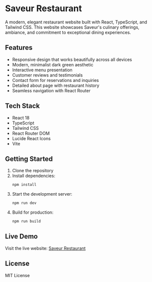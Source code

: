 # Saveur Restaurant

A modern, elegant restaurant website built with React, TypeScript, and Tailwind CSS. This website showcases Saveur's culinary offerings, ambiance, and commitment to exceptional dining experiences.

## Features

- Responsive design that works beautifully across all devices
- Modern, minimalist dark green aesthetic
- Interactive menu presentation
- Customer reviews and testimonials
- Contact form for reservations and inquiries
- Detailed about page with restaurant history
- Seamless navigation with React Router

## Tech Stack

- React 18
- TypeScript
- Tailwind CSS
- React Router DOM
- Lucide React Icons
- Vite

## Getting Started

1. Clone the repository
2. Install dependencies:
   ```bash
   npm install
   ```
3. Start the development server:
   ```bash
   npm run dev
   ```
4. Build for production:
   ```bash
   npm run build
   ```

## Live Demo

Visit the live website: [Saveur Restaurant](https://spectacular-marzipan-9a057c.netlify.app)

## License

MIT License